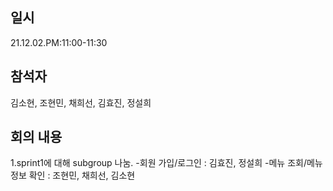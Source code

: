 ## 일시
21.12.02.PM:11:00-11:30
## 참석자
김소현, 조현민, 채희선, 김효진, 정설희
## 회의 내용
1.sprint1에 대해 subgroup 나눔.
-회원 가입/로그인 : 김효진, 정설희
-메뉴 조회/메뉴 정보 확인 : 조현민, 채희선, 김소현
